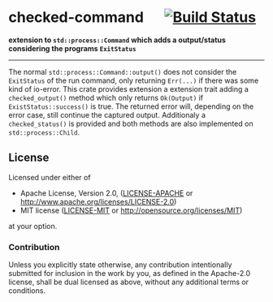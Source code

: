 
# checked-command &emsp; [![Build Status](https://travis-ci.org/dathinab/checked-command.svg?branch=master)](https://travis-ci.org/dathinab/checked-command)

**extension to `std::process::Command` which adds a output/status considering the programs `ExitStatus`**

---

The normal `std::process::Command::output()` does not consider the 
`ExitStatus` of the run command, only returning `Err(...)` if there was
some kind of io-error. This crate provides extension a extension trait
adding a `checked_output()` method which only returns `Ok(Output)` if
`ExistStatus::success()` is true. The returned error will, depending on
the error case, still continue the captured output. Additionaly a 
`checked_status()` is provided and both methods are also implemented
on `std::process::Child`.


## License

Licensed under either of

 * Apache License, Version 2.0, ([LICENSE-APACHE](LICENSE-APACHE) or http://www.apache.org/licenses/LICENSE-2.0)
 * MIT license ([LICENSE-MIT](LICENSE-MIT) or http://opensource.org/licenses/MIT)

at your option.

### Contribution

Unless you explicitly state otherwise, any contribution intentionally submitted
for inclusion in the work by you, as defined in the Apache-2.0 license, shall be dual licensed as above, without any
additional terms or conditions.
